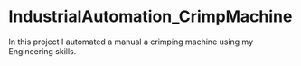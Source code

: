 # IndustrialAutomation_CrimpMachine
In this project I automated a manual a crimping machine using my Engineering skills.
